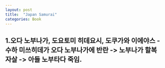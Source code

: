 ```yaml
---
layout: post
title:  "Japan Samurai"
categories: Book
---
```


1.오다 노부나가, 도요토미 히데요시, 도쿠가와 이에야스 
-수하 미쓰히데가 오다 노부나가에 반란 -> 노부나가 할복 자살 -> 아들 노부타다 죽임.
-
